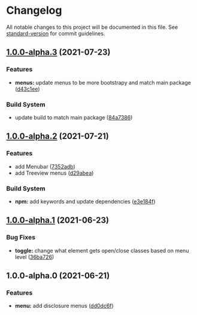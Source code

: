 # Changelog

All notable changes to this project will be documented in this file. See [standard-version](https://github.com/conventional-changelog/standard-version) for commit guidelines.

## [1.0.0-alpha.3](https://github.com/NickDJM/accessible-menu-bootstrap-4/compare/v1.0.0-alpha.2...v1.0.0-alpha.3) (2021-07-23)


### Features

* **menus:** update menus to be more bootstrapy and match main package ([d43c1ee](https://github.com/NickDJM/accessible-menu-bootstrap-4/commit/d43c1eeaa59f457e325f11a9767eabeaf8a2d39e))


### Build System

* update build to match main package ([84a7386](https://github.com/NickDJM/accessible-menu-bootstrap-4/commit/84a73869e1c88cbb00a40b5e35194339767dc4c2))

## [1.0.0-alpha.2](https://github.com/NickDJM/accessible-menu-bootstrap-4/compare/v1.0.0-alpha.1...v1.0.0-alpha.2) (2021-07-21)


### Features

* add Menubar ([7352adb](https://github.com/NickDJM/accessible-menu-bootstrap-4/commit/7352adbeccd9f498b5c95bc6d01a793abf258b70))
* add Treeview menus ([d29abea](https://github.com/NickDJM/accessible-menu-bootstrap-4/commit/d29abeaa9079c593e8be77be2511b3d85435f326))


### Build System

* **npm:** add keywords and update dependencies ([e3e184f](https://github.com/NickDJM/accessible-menu-bootstrap-4/commit/e3e184f7a2cb2cd50fed344372e50dd3666aa6dc))

## [1.0.0-alpha.1](https://github.com/NickDJM/accessible-menu-bootstrap-4/compare/v1.0.0-alpha.0...v1.0.0-alpha.1) (2021-06-23)


### Bug Fixes

* **toggle:** change what element gets open/close classes based on menu level ([36ba726](https://github.com/NickDJM/accessible-menu-bootstrap-4/commit/36ba726e445dd5c487a3bfc3d68bef039a335427))

## 1.0.0-alpha.0 (2021-06-21)


### Features

* **menu:** add disclosure menus ([dd0dc6f](https://github.com/NickDJM/accessible-menu-bootstrap-4/commit/dd0dc6f9c0a806f6b146cf079a59f3be1f2be6f4))
